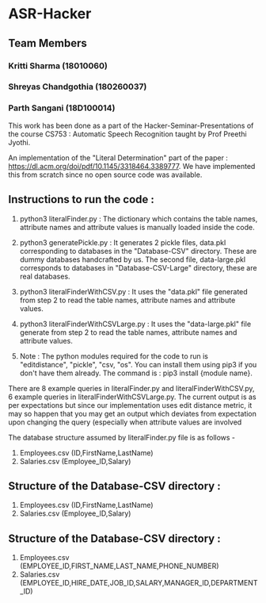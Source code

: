 # ASR-Hacker

## Team Members
### Kritti Sharma (18010060)
### Shreyas Chandgothia (180260037)
### Parth Sangani (18D100014)


This work has been done as a part of the Hacker-Seminar-Presentations of the course CS753 : Automatic Speech Recognition taught by Prof Preethi Jyothi.

An implementation of the "Literal Determination" part of the paper : https://dl.acm.org/doi/pdf/10.1145/3318464.3389777. We have implemented this from scratch since no open source code was available.


## Instructions to run the code : 

1. python3 literalFinder.py : The dictionary which contains the table names, attribute names and attribute values is manually loaded inside the code.

2. python3 generatePickle.py : It generates 2 pickle files, data.pkl corresponding to databases in the "Database-CSV" directory. These are dummy databases handcrafted by us. The second file, data-large.pkl corresponds to databases in "Database-CSV-Large" directory, these are real databases.

3. python3 literalFinderWithCSV.py : It uses the "data.pkl" file generated from step 2 to read the table names, attribute names and attribute values.

4. python3 literalFinderWithCSVLarge.py : It uses the "data-large.pkl" file generate from step 2 to read the table names, attribute names and attribute values.

5. Note : The python modules required for the code to run is "editdistance", "pickle", "csv, "os". You can install them using pip3 if you don't have them already. The command is : pip3 install {module name}. 

There are 8 example queries in literalFinder.py and literalFinderWithCSV.py, 6 example queries in literalFinderWithCSVLarge.py. The current output is as per expectations but since our implementation uses edit distance metric, it may so happen that you may get an output which deviates from expectation upon changing the query (especially when attribute values are involved


The database structure assumed by literalFinder.py file is as follows - 
1. Employees.csv (ID,FirstName,LastName)
2. Salaries.csv (Employee_ID,Salary)


## Structure of the Database-CSV directory : 

1. Employees.csv (ID,FirstName,LastName)
2. Salaries.csv (Employee_ID,Salary)


## Structure of the Database-CSV directory : 

1. Employees.csv (EMPLOYEE_ID,FIRST_NAME,LAST_NAME,PHONE_NUMBER)
2. Salaries.csv (EMPLOYEE_ID,HIRE_DATE,JOB_ID,SALARY,MANAGER_ID,DEPARTMENT_ID)